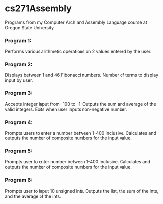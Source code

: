 # cs271Assembly
Programs from my Computer Arch and Assembly Language course at Oregon State University

### Program 1: 
Performs various arithmetic operations on 2 values entered by the user.
  
### Program 2:
Displays between 1 and 46 Fibonacci numbers. Number of terms to display input by user.
  
### Program 3:
Accepts integer input from -100 to -1. Outputs the sum and average of the valid integers. Exits when user inputs non-negative number.

### Program 4:
Prompts users to enter a number between 1-400 inclusive. Calculates and outputs the number of composite numbers for the input value.

### Program 5:
Prompts user to enter number between 1-400 inclusive. Calculates and outputs the number of composite numbers for the input value.

### Program 6:
Prompts user to input 10 unsigned ints. Outputs the list, the sum of the ints, and the average of the ints.
